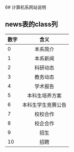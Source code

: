 6# 计算机系网站说明

## news表的class列

| 数字        	| 含义          		| 
| ------------- |:-------------:	|
| 0      		| 本系简介 			|
| 1  	      	| 本系新闻			| 
| 2 			| 科研动态	     	|
| 3		 		| 教务动态 			|
| 4			 	| 学术报告	 		|
| 5				| 本科生培养方案		|
| 6 			| 本科生学生竞赛公告 	| 
| 7				| 校校合作			|
| 8 			| 校企合作			|
| 9             | 招生				|
| 10           	| 招聘   			|  


 